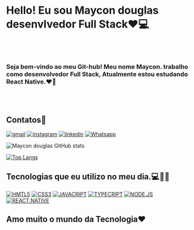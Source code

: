 # Hello! Eu sou Maycon douglas desenvlvedor Full Stack❤️💻

<br>
</br>


### Seja bem-vindo ao meu Git-hub!  Meu nome Maycon. trabalho como desenvolvedor Full Stack, Atualmente estou estudando React Native.❤️📱
<br>
</br>

## Contatos📩

[![gmail](https://img.shields.io/badge/Gmail-D14836?style=for-the-badge&logo=gmail&logoColor=white)](https://mail.google.com/mail/u/1/#inbox)
[![instagram](https://img.shields.io/badge/Instagram-E4405F?style=for-the-badge&logo=instagram&logoColor=white)](https://www.instagram.com/maycon_d2003/)
[![linkedin](https://img.shields.io/badge/LinkedIn-0077B5?style=for-the-badge&logo=linkedin&logoColor=white)](https://www.linkedin.com/in/maycon-douglas-62265426b/)
[![Whatsapp](https://img.shields.io/badge/WhatsApp-25D366?style=for-the-badge&logo=whatsapp&logoColor=white)](https://www.linkedin.com/in/maycon-douglas-62265426b/)


![Maycon douglas GitHub stats](https://github-readme-stats.vercel.app/api?username=maycondou&show_icons=true&theme=transparent)



[![Top Langs](https://github-readme-stats.vercel.app/api/top-langs/?username=maycondo&layout=donut)](https://github.com/anuraghazra/github-readme-stats)

## Tecnologias que eu utilizo no meu dia.💻👨‍💻
[![HMTL5](https://img.shields.io/badge/HTML5-E34F26?style=for-the-badge&logo=html5&logoColor=white)]()
[![CSS3](https://img.shields.io/badge/CSS3-1572B6?style=for-the-badge&logo=css3&logoColor=white)]()
[![JAVACRIPT](https://img.shields.io/badge/JavaScript-F7DF1E?style=for-the-badge&logo=javascript&logoColor=black)]()
[![TYPECRIPT](https://img.shields.io/badge/TypeScript-007ACC?style=for-the-badge&logo=typescript&logoColor=white)]()
[![NODE.JS](https://img.shields.io/badge/Node.js-43853D?style=for-the-badge&logo=node.js&logoColor=white)]()
[![REACT.NATIVE](https://img.shields.io/badge/React-20232A?style=for-the-badge&logo=react&logoColor=61DAFB)]()
<br>

## Amo muito o mundo da Tecnologia❤️


